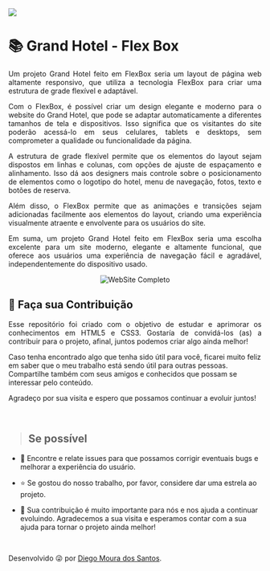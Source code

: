 <img src="http://img.shields.io/static/v1?label=STATUS&message=%20FINALIZADO&color=critical&style=for-the-badge"/>

<h1> 📚 Grand Hotel - Flex Box  </h1>

<p align="justify">
Um projeto Grand Hotel feito em FlexBox seria um layout de página web altamente responsivo, que utiliza a tecnologia FlexBox para criar uma estrutura de grade flexível e adaptável.
</p>
<p align="justify">
Com o FlexBox, é possível criar um design elegante e moderno para o website do Grand Hotel, que pode se adaptar automaticamente a diferentes tamanhos de tela e dispositivos. Isso significa que os visitantes do site poderão acessá-lo em seus celulares, tablets e desktops, sem comprometer a qualidade ou funcionalidade da página.
</p>
<p align="justify">
A estrutura de grade flexível permite que os elementos do layout sejam dispostos em linhas e colunas, com opções de ajuste de espaçamento e alinhamento. Isso dá aos designers mais controle sobre o posicionamento de elementos como o logotipo do hotel, menu de navegação, fotos, texto e botões de reserva.
</p>
<p align="justify">
Além disso, o FlexBox permite que as animações e transições sejam adicionadas facilmente aos elementos do layout, criando uma experiência visualmente atraente e envolvente para os usuários do site.
</p>
<p align="justify">
Em suma, um projeto Grand Hotel feito em FlexBox seria uma escolha excelente para um site moderno, elegante e altamente funcional, que oferece aos usuários uma experiência de navegação fácil e agradável, independentemente do dispositivo usado.
</p>

<p align="center">
        <img src="img/grandHotel.gif"alt="WebSite Completo ">
</p>

## 🤝 Faça sua Contribuição 
<p align="justify">
Esse repositório foi criado com o objetivo de estudar e aprimorar os conhecimentos em HTML5 e CSS3. Gostaría de convidá-los (as) a contribuir para o projeto, afinal, juntos podemos criar algo ainda melhor!

Caso tenha encontrado algo que tenha sido útil para você, ficarei muito feliz em saber que o meu trabalho está sendo útil para outras pessoas. Compartilhe também com seus amigos e conhecidos que possam se interessar pelo conteúdo.

Agradeço por sua visita e espero que possamos continuar a evoluir juntos!
</p>
</br>

> ## Se possível
<p align="justify">
    
- 🐛 Encontre e relate issues para que possamos corrigir eventuais bugs e melhorar a experiência do usuário.</br>

- ⭐️ Se gostou do nosso trabalho, por favor, considere dar uma estrela ao projeto.</br>

- 🤝 Sua contribuição é muito importante para nós e nos ajuda a continuar evoluindo. Agradecemos a sua visita e esperamos contar com a sua ajuda para tornar o projeto ainda melhor!
</p>
</br>

Desenvolvido 😜 por [Diego Moura dos Santos](https://www.linkedin.com/in/diegomouradossantos/).
